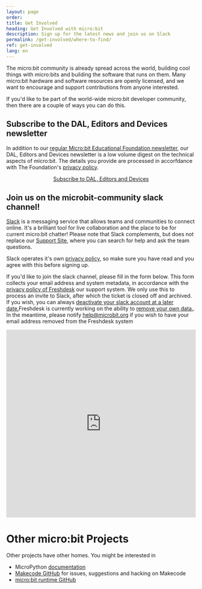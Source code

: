 ```yaml
---
layout: page
order:
title: Get Involved
heading: Get Involved with micro:bit
description: Sign up for the latest news and join us on Slack
permalink: /get-involved/where-to-find/
ref: get-involved
lang: en
---
```


The micro:bit community is already spread across the world, building cool things
with micro:bits and building the software that runs on them. Many micro:bit hardware and software resources are openly licensed, and we want to encourage and support
contributions from anyone interested. 

If you'd like to be part of the world-wide micro:bit developer community, then there are a couple of ways you can do this.

<h2>Subscribe to the DAL, Editors and Devices newsletter</h2> 
<p>In addition to our <a href="https://mailchi.mp/microbit/newsletter">regular Micro:bit Educational Foundation newsletter</a>, our DAL, Editors and Devices newsletter is a low volume digest on the technical aspects of micro:bit. The details you provide are processed in accorfdance with The Foundation's <a href="https://microbit.org/privacy/">privacy policy</a>.</p>

<div style="text-align: center;">
<a href="https://microbit.us14.list-manage.com/subscribe?u=e1c30f24b90ff3d70275cfff2&id=25403c7650" class="btn btn-info" role="button" style="margin-bottom: 2rem;">Subscribe to DAL, Editors and Devices</a>
</div>

<h2>Join us on the microbit-community slack channel!</h2>

<a href="https://slack.com">Slack</a> is a messaging service that allows teams and communities to connect online. It's a brilliant tool for live collaboration and the place to be for current micro:bit chatter! Please note that Slack complements, but does not replace our <a href="http://support.microbit.org/"> Support Site</a>, where you can search for help and ask the team questions.

Slack operates it's own [privacy policy](https://slack.com/privacy-policy), so make sure you have read and you agree with this before signing up.

If you'd like to join the slack channel, please fill in the form below. This form collects your email address and system metadata, in accordance with the [privacy policy of Freshdesk](https://www.freshworks.com/privacy/) our support system. We only use this to process an invite to Slack, after which the ticket is closed off and archived. If you wish, you can always [deactivate your slack account at a later date.](https://get.slack.help/hc/en-us/articles/203953146-Deactivate-your-Slack-account)Freshdesk is currently working on the ability to [remove your own data.](https://support.freshdesk.com/support/discussions/topics/14331?page=1). In the meantime, please notify <a href="mailto:help@microbit.org">help@microbit.org</a> if you wish to have your email address removed from the Freshdesk system

<script type="text/javascript" src="http://assets.freshdesk.com/widget/freshwidget.js"></script>
<style type="text/css" media="screen, projection">
	@import url(http://assets.freshdesk.com/widget/freshwidget.css);
</style>
<iframe title="Feedback Form" class="freshwidget-embedded-form" id="freshwidget-embedded-form" src="https://support.microbit.org/widgets/feedback_widget/new?&widgetType=embedded&formTitle=Join+Slack&submitTitle=Request+to+join&submitThanks=Thanks.+This+is+a+manual+process+so+you+should+get+your+invitation+shortly.&screenshot=no&attachFile=no&searchArea=no&captcha=yes&helpdesk_ticket[description]=Please+could+I+join+the+slack+channel%3F&helpdesk_ticket[subject]=Request+to+join+Slack&helpdesk_ticket[type]=Question" scrolling="no" height="500px" width="100%" frameborder="0" >
</iframe>


# Other micro:bit Projects

Other projects have other homes. You might be interested in

* MicroPython [documentation](https://microbit-micropython.readthedocs.io/en/latest/)
* [Makecode GitHub](https://github.com/Microsoft/pxt-microbit) for issues, suggestions and hacking on Makecode
* [micro:bit runtime GitHub](https://github.com/lancaster-university/microbit-dal/)
